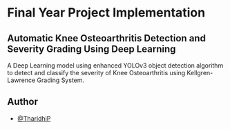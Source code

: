 # Final Year Project Implementation
## Automatic Knee Osteoarthritis Detection and Severity Grading Using Deep Learning

A Deep Learning model using enhanced YOLOv3 object detection algorithm to detect and classify the severity of Knee Osteoarthritis using Kellgren-Lawrence Grading System.

## Author

- [@TharidhiP](https://github.com/TharidhiP)
